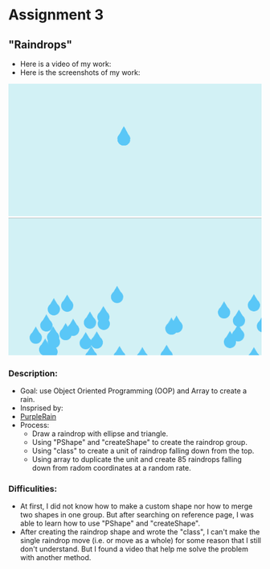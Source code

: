 # Assignment 3
## "Raindrops"  
- Here is a video of my work:
- Here is the screenshots of my work:

![](aRaindrop.png)
![](Raindrops.png)
### Description:
- Goal: use Object Oriented Programming (OOP) and Array to create a rain.
- Insprised by: <li><a href="https://www.youtube.com/watch?v=KkyIDI6rQJI" >PurpleRain</a></li>
- Process:
  - Draw a raindrop with ellipse and triangle. 
  - Using "PShape" and "createShape" to create the raindrop group. 
  - Using "class" to create a unit of raindrop falling down from the top.
  - Using array to duplicate the unit and create 85 raindrops falling down from radom coordinates at a random rate. 
### Difficulities:
- At first, I did not know how to make a custom shape nor how to merge two shapes in one group. 
But after searching on reference page, I was able to learn how to use "PShape" and "createShape".
- After creating the raindrop shape and wrote the "class", 
I can't make the single raindrop move (i.e. or move as a whole) for some reason that I still don't understand. 
But I found a video that help me solve the problem with another method.
